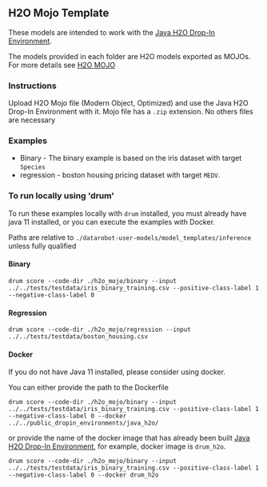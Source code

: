 ## H2O Mojo Template

These models are intended to work with the [Java H2O Drop-In Environment](../../public_dropin_environments/java_h2o/).

The models provided in each folder are H2O models exported as MOJOs.  For more details see [H2O MOJO](http://docs.h2o.ai/h2o/latest-stable/h2o-docs/productionizing.html)


### Instructions

Upload H2O Mojo file (Modern Object, Optimized) and use the Java H2O Drop-In Environment with it.  Mojo file has a `.zip` extension.  No others files are necessary

### Examples

* Binary - The binary example is based on the iris dataset with target `Species`
* regression - boston housing pricing dataset with target `MEDV`. 

### To run locally using 'drum'

To run these examples locally with `drum` installed, you must already have java 11 installed, or you can execute the examples with Docker.  

Paths are relative to `./datarobot-user-models/model_templates/inference` unless fully qualified

#### Binary 

`drum score --code-dir ./h2o_mojo/binary --input ../../tests/testdata/iris_binary_training.csv --positive-class-label 1 --negative-class-label 0` 

#### Regression 

`drum score --code-dir ./h2o_mojo/regression --input ../../tests/testdata/boston_housing.csv`

#### Docker

If you do not have Java 11 installed, please consider using docker.  

You can either provide the path to the Dockerfile

`drum score --code-dir ./h2o_mojo/binary --input ../../tests/testdata/iris_binary_training.csv --positive-class-label 1 --negative-class-label 0 --docker ../../public_dropin_environments/java_h2o/`

or provide the name of the docker image that has already been built [Java H2O Drop-In Environment](../../public_dropin_environments/java_h2o/), for example, docker image is `drum_h2o`.

`drum score --code-dir ./h2o_mojo/binary --input ../../tests/testdata/iris_binary_training.csv --positive-class-label 1 --negative-class-label 0 --docker drum_h2o`
